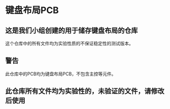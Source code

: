 # 键盘布局PCB

## 这是我们小组创建的用于储存键盘布局的仓库

这个仓库中的所有文件均为实验性质的不保证稳定性的测试版本。

## 警告

此仓库中的PCB均为键盘布局PCB，不包含主控等元件。

## 此仓库所有文件均为实验性的，未验证的文件，请修改后使用
